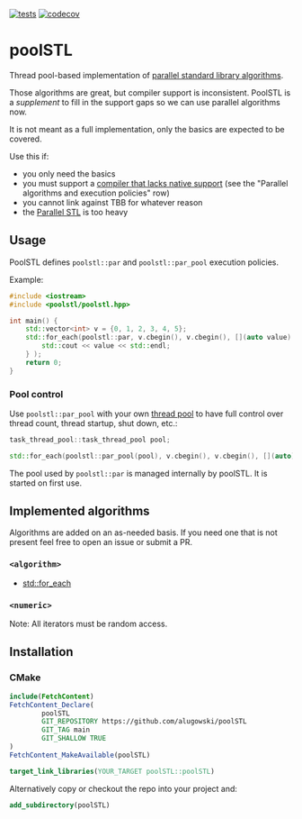 [![tests](https://github.com/alugowski/poolSTL/actions/workflows/tests.yml/badge.svg)](https://github.com/alugowski/poolSTL/actions/workflows/tests.yml)
[![codecov](https://codecov.io/gh/alugowski/poolSTL/branch/main/graph/badge.svg?token=zB7yN8NwUc)](https://codecov.io/gh/alugowski/poolSTL)

# poolSTL

Thread pool-based implementation of [parallel standard library algorithms](https://en.cppreference.com/w/cpp/algorithm).

Those algorithms are great, but compiler support is inconsistent.
PoolSTL is a *supplement* to fill in the support gaps so we can use parallel algorithms now.

It is not meant as a full implementation, only the basics are expected to be covered.

Use this if:
* you only need the basics
* you must support a [compiler that lacks native support](https://en.cppreference.com/w/cpp/compiler_support/17) (see the "Parallel algorithms and execution policies" row)
* you cannot link against TBB for whatever reason
* the [Parallel STL](https://www.intel.com/content/www/us/en/developer/articles/guide/get-started-with-parallel-stl.html) is too heavy

## Usage

PoolSTL defines `poolstl::par` and `poolstl::par_pool` execution policies.

Example:
```c++
#include <iostream>
#include <poolstl/poolstl.hpp>

int main() {
    std::vector<int> v = {0, 1, 2, 3, 4, 5};
    std::for_each(poolstl::par, v.cbegin(), v.cbegin(), [](auto value) {
        std::cout << value << std::endl;
    } );
    return 0;
}

```

### Pool control

Use `poolstl::par_pool` with your own [thread pool](https://github.com/alugowski/task-thread-pool) to have full control over thread count, thread startup, shut down, etc.:

```c++
task_thread_pool::task_thread_pool pool;

std::for_each(poolstl::par_pool(pool), v.cbegin(), v.cbegin(), [](auto) {});
```

The pool used by `poolstl::par` is managed internally by poolSTL. It is started on first use.

## Implemented algorithms
Algorithms are added on an as-needed basis. If you need one that is not present feel free to open an issue or submit a PR.

### `<algorithm>`
* [std::for_each](https://en.cppreference.com/w/cpp/algorithm/for_each)

### `<numeric>`

Note: All iterators must be random access.

## Installation

### CMake

```cmake
include(FetchContent)
FetchContent_Declare(
        poolSTL
        GIT_REPOSITORY https://github.com/alugowski/poolSTL
        GIT_TAG main
        GIT_SHALLOW TRUE
)
FetchContent_MakeAvailable(poolSTL)

target_link_libraries(YOUR_TARGET poolSTL::poolSTL)
```

Alternatively copy or checkout the repo into your project and:
```cmake
add_subdirectory(poolSTL)
```